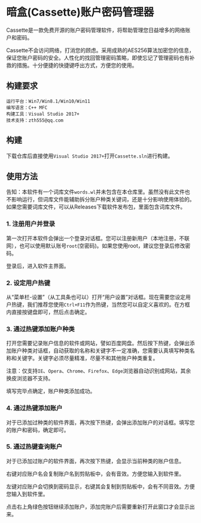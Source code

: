 # 暗盒(Cassette)账户密码管理器
Cassette是一款免费开源的账户密码管理软件，将帮助管理您日益增多的网络账户和密码。

Cassette不会访问网络，打消您的顾虑。采用成熟的AES256算法加密您的信息，保证您账户密码的安全。人性化的找回管理密码策略，即使忘记了管理密码也有补救的措施。十分便捷的快捷键呼出方式，方便您的使用。

## 构建要求

	运行平台：Win7/Win8.1/Win10/Win11
	编写语言：C++ MFC
	构建工具：Visual Studio 2017+
	技术支持：zth555@qq.com

## 构建
下载仓库后直接使用`Visual Studio 2017+`打开`Cassette.sln`进行构建。

## 使用方法
告知：本软件有一个词库文件``words.wl``并未包含在本仓库里。虽然没有此文件也不影响运行，但词库文件能辅助拆分账户种类关键词，还是十分影响使用体验的。如果您需要词库文件，可以从Releases下载软件发布包，里面包含词库文件。

### 1. 注册用户并登录
第一次打开本软件会弹出一个登录对话框。您可以注册新用户（本地注册，不联网），也可以使用默认账号``root``(空密码)。如果您使用root，建议您登录后修改密码。
 
登录后，进入软件主界面。

### 2. 设定用户热键
从“菜单栏-设置”（从工具条也可以）打开“用户设置”对话框。现在需要您设定用户热键，我们推荐您使用``Ctrl+F11``作为热键，当然您可以自定义喜欢的。在方框内直接按键盘即可，然后点击确定。

### 3. 通过热键添加账户种类
打开您需要记录账户信息的软件或网站，譬如百度网盘。然后按下热键，会弹出添加账户种类对话框，自动获取的名称和关键字不一定准确，您需要认真填写种类名称和关键字。关键字必须尽量精准，尽量不和其他账户种类重复。

注意：仅支持``IE``、``Opera``、``Chrome``、``Firefox``、``Edge``浏览器自动识别成网站，其余换皮浏览器不支持。

填写完毕点确定，账户种类添加成功。

### 4. 通过热键添加账户
对于已添加过种类的软件界面，再次按下热键，会弹出添加账户的对话框。填写您的账户和密码，确定即可。

### 5. 通过热键查询账户
对于已添加过账户的软件界面，再次按下热键，会显示当前种类的账户信息。

右键对应账户名会复制账户名到剪贴板中，会有音效。方便您输入到软件里。

左键对应账户会切换到密码显示，右键其会复制到剪贴板中，会有不同音效。方便您输入到软件里。

点击右上角绿色按钮继续添加账户，添加完账户后需要重新打开此窗口才会显示出来。
